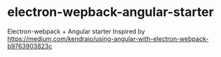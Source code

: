 # electron-wepback-angular-starter
Electron-webpack + Angular starter
Inspired by https://medium.com/kendraio/using-angular-with-electron-webpack-b9763903823c

